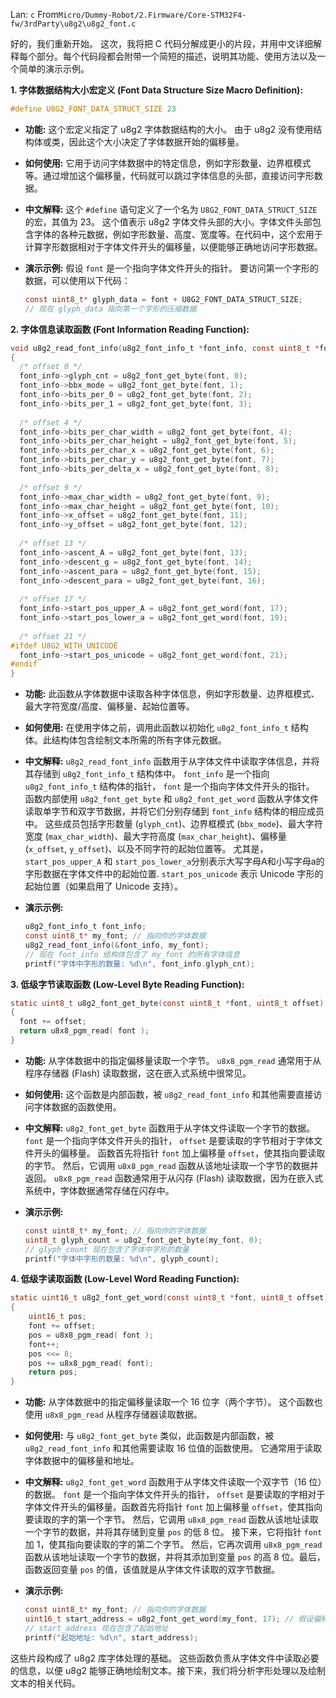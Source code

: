 Lan: `c` From`Micro/Dummy-Robot/2.Firmware/Core-STM32F4-fw/3rdParty\u8g2\u8g2_font.c`

好的，我们重新开始。 这次，我将把 C 代码分解成更小的片段，并用中文详细解释每个部分。每个代码段都会附带一个简短的描述，说明其功能、使用方法以及一个简单的演示示例。

**1. 字体数据结构大小宏定义 (Font Data Structure Size Macro Definition):**

```c
#define U8G2_FONT_DATA_STRUCT_SIZE 23
```

*   **功能:** 这个宏定义指定了 u8g2 字体数据结构的大小。 由于 u8g2 没有使用结构体或类，因此这个大小决定了字体数据开始的偏移量。
*   **如何使用:** 它用于访问字体数据中的特定信息，例如字形数量、边界框模式等。通过增加这个偏移量，代码就可以跳过字体信息的头部，直接访问字形数据。
*   **中文解释:** 这个 `#define` 语句定义了一个名为 `U8G2_FONT_DATA_STRUCT_SIZE` 的宏，其值为 23。 这个值表示 u8g2 字体文件头部的大小。字体文件头部包含字体的各种元数据，例如字形数量、高度、宽度等。在代码中，这个宏用于计算字形数据相对于字体文件开头的偏移量，以便能够正确地访问字形数据。
*   **演示示例:** 假设 `font` 是一个指向字体文件开头的指针。 要访问第一个字形的数据，可以使用以下代码：

    ```c
    const uint8_t* glyph_data = font + U8G2_FONT_DATA_STRUCT_SIZE;
    // 现在 glyph_data 指向第一个字形的压缩数据
    ```

**2. 字体信息读取函数 (Font Information Reading Function):**

```c
void u8g2_read_font_info(u8g2_font_info_t *font_info, const uint8_t *font)
{
  /* offset 0 */
  font_info->glyph_cnt = u8g2_font_get_byte(font, 0);
  font_info->bbx_mode = u8g2_font_get_byte(font, 1);
  font_info->bits_per_0 = u8g2_font_get_byte(font, 2);
  font_info->bits_per_1 = u8g2_font_get_byte(font, 3);
  
  /* offset 4 */
  font_info->bits_per_char_width = u8g2_font_get_byte(font, 4);
  font_info->bits_per_char_height = u8g2_font_get_byte(font, 5);
  font_info->bits_per_char_x = u8g2_font_get_byte(font, 6);
  font_info->bits_per_char_y = u8g2_font_get_byte(font, 7);
  font_info->bits_per_delta_x = u8g2_font_get_byte(font, 8);
  
  /* offset 9 */
  font_info->max_char_width = u8g2_font_get_byte(font, 9);
  font_info->max_char_height = u8g2_font_get_byte(font, 10);
  font_info->x_offset = u8g2_font_get_byte(font, 11);
  font_info->y_offset = u8g2_font_get_byte(font, 12);
  
  /* offset 13 */
  font_info->ascent_A = u8g2_font_get_byte(font, 13);
  font_info->descent_g = u8g2_font_get_byte(font, 14);
  font_info->ascent_para = u8g2_font_get_byte(font, 15);
  font_info->descent_para = u8g2_font_get_byte(font, 16);
  
  /* offset 17 */
  font_info->start_pos_upper_A = u8g2_font_get_word(font, 17);
  font_info->start_pos_lower_a = u8g2_font_get_word(font, 19); 
  
  /* offset 21 */
#ifdef U8G2_WITH_UNICODE
  font_info->start_pos_unicode = u8g2_font_get_word(font, 21); 
#endif
}
```

*   **功能:** 此函数从字体数据中读取各种字体信息，例如字形数量、边界框模式、最大字符宽度/高度、偏移量、起始位置等。
*   **如何使用:** 在使用字体之前，调用此函数以初始化 `u8g2_font_info_t` 结构体。此结构体包含绘制文本所需的所有字体元数据。
*   **中文解释:** `u8g2_read_font_info` 函数用于从字体文件中读取字体信息，并将其存储到 `u8g2_font_info_t` 结构体中。  `font_info` 是一个指向 `u8g2_font_info_t` 结构体的指针， `font` 是一个指向字体文件开头的指针。  函数内部使用 `u8g2_font_get_byte` 和 `u8g2_font_get_word` 函数从字体文件读取单字节和双字节数据，并将它们分别存储到 `font_info` 结构体的相应成员中。  这些成员包括字形数量 (`glyph_cnt`)、边界框模式 (`bbx_mode`)、最大字符宽度 (`max_char_width`)、最大字符高度 (`max_char_height`)、偏移量 (`x_offset`, `y_offset`)、以及不同字符的起始位置等。 尤其是， `start_pos_upper_A` 和 `start_pos_lower_a`分别表示大写字母A和小写字母a的字形数据在字体文件中的起始位置.  `start_pos_unicode` 表示 Unicode 字形的起始位置（如果启用了 Unicode 支持）。
*   **演示示例:**

    ```c
    u8g2_font_info_t font_info;
    const uint8_t* my_font; // 指向你的字体数据
    u8g2_read_font_info(&font_info, my_font);
    // 现在 font_info 结构体包含了 my_font 的所有字体信息
    printf("字体中字形的数量: %d\n", font_info.glyph_cnt);
    ```

**3. 低级字节读取函数 (Low-Level Byte Reading Function):**

```c
static uint8_t u8g2_font_get_byte(const uint8_t *font, uint8_t offset)
{
  font += offset;
  return u8x8_pgm_read( font );
}
```

*   **功能:** 从字体数据中的指定偏移量读取一个字节。 `u8x8_pgm_read` 通常用于从程序存储器 (Flash) 读取数据，这在嵌入式系统中很常见。
*   **如何使用:**  这个函数是内部函数，被 `u8g2_read_font_info` 和其他需要直接访问字体数据的函数使用。
*   **中文解释:** `u8g2_font_get_byte` 函数用于从字体文件读取一个字节的数据。 `font` 是一个指向字体文件开头的指针， `offset` 是要读取的字节相对于字体文件开头的偏移量。 函数首先将指针 `font` 加上偏移量 `offset`，使其指向要读取的字节。 然后，它调用 `u8x8_pgm_read` 函数从该地址读取一个字节的数据并返回。 `u8x8_pgm_read` 函数通常用于从闪存 (Flash) 读取数据，因为在嵌入式系统中，字体数据通常存储在闪存中。
*   **演示示例:**

    ```c
    const uint8_t* my_font; // 指向你的字体数据
    uint8_t glyph_count = u8g2_font_get_byte(my_font, 0);
    // glyph_count 现在包含了字体中字形的数量
    printf("字体中字形的数量: %d\n", glyph_count);
    ```

**4. 低级字读取函数 (Low-Level Word Reading Function):**

```c
static uint16_t u8g2_font_get_word(const uint8_t *font, uint8_t offset)
{
    uint16_t pos;
    font += offset;
    pos = u8x8_pgm_read( font );
    font++;
    pos <<= 8;
    pos += u8x8_pgm_read( font);
    return pos;
}
```

*   **功能:** 从字体数据中的指定偏移量读取一个 16 位字（两个字节）。 这个函数也使用 `u8x8_pgm_read` 从程序存储器读取数据。
*   **如何使用:**  与 `u8g2_font_get_byte` 类似，此函数是内部函数，被 `u8g2_read_font_info` 和其他需要读取 16 位值的函数使用。 它通常用于读取字体数据中的偏移量和地址。
*   **中文解释:** `u8g2_font_get_word` 函数用于从字体文件读取一个双字节（16 位）的数据。 `font` 是一个指向字体文件开头的指针， `offset` 是要读取的字相对于字体文件开头的偏移量。函数首先将指针 `font` 加上偏移量 `offset`，使其指向要读取的字的第一个字节。 然后，它调用 `u8x8_pgm_read` 函数从该地址读取一个字节的数据，并将其存储到变量 `pos` 的低 8 位。 接下来，它将指针 `font` 加 1，使其指向要读取的字的第二个字节。 然后，它再次调用 `u8x8_pgm_read` 函数从该地址读取一个字节的数据，并将其添加到变量 `pos` 的高 8 位。最后，函数返回变量 `pos` 的值，该值就是从字体文件读取的双字节数据。
*   **演示示例:**

    ```c
    const uint8_t* my_font; // 指向你的字体数据
    uint16_t start_address = u8g2_font_get_word(my_font, 17); // 假设偏移量 17 存储着起始地址
    // start_address 现在包含了起始地址
    printf("起始地址: %d\n", start_address);
    ```

这些片段构成了 u8g2 库字体处理的基础。 这些函数负责从字体文件中读取必要的信息，以便 u8g2 能够正确地绘制文本。接下来，我们将分析字形处理以及绘制文本的相关代码。
